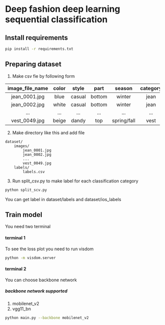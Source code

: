 # Deep fashion deep learning sequential classification

## Install requirements
```bash
pip install -r requirements.txt
```

## Preparing dataset
1. Make csv fie by following form  

| image_file_name | color | style | part | season | category |  
|:---:|:---:|:---:|:---:|:---:|:---:|  
| jean_0001.jpg	 | blue  | casual | bottom | winter | jean |  
| jean_0002.jpg	 | white | casual | bottom | winter | jean |  
| ...	 | ... | ... | ... | ... | ... |  
| vest_0049.jpg	 | beige | dandy | top | spring/fall | vest |  

2. Make directory like this and add file  
```
dataset/
    images/
        jean_0001.jpg
        jean_0002.jpg
        ...
        vest_0049.jpg
    labels/
        labels.csv
```
3. Run split_csv.py to make label for each classification category
```bash
python split_scv.py
```

You can get label in dataset/labels and dataset/ios_labels

## Train model
You need two terminal

#### terminal 1  
To see the loss plot you need to run visdom
```bash
python -m visdom.server
```

#### terminal 2
You can choose backbone network  

##### backbone network supported
1. mobilenet_v2
2. vgg11_bn
```bash
python main.py --backbone mobilenet_v2
```
